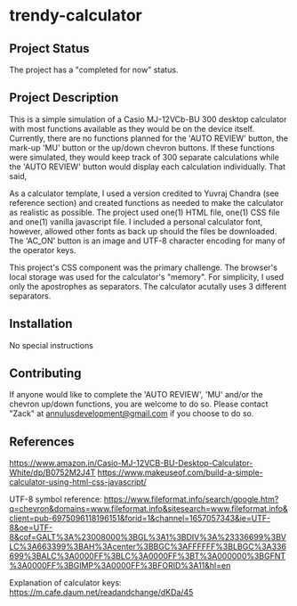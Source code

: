# trendy-calculator

## Project Status
The project has a "completed for now" status. 


## Project Description
This is a simple simulation of a Casio MJ-12VCb-BU 300 desktop calculator with most functions available as they would be on the device itself. 
Currently, there are no functions planned for the 'AUTO REVIEW' button, the mark-up 'MU' button or the up/down chevron buttons. If these functions were simulated, they would keep track of 300 separate calculations while the 'AUTO REVIEW' button would display each calculation individually. That said, 

As a calculator template, I used a version credited to Yuvraj Chandra (see reference section) and created functions as needed to make the calculator as realistic as possible. The project used one(1) HTML file, one(1) CSS file and one(1) vanilla javascript file. I included a personal calculator font, however, allowed other fonts as back up should the files be downloaded. The 'AC_ON' button is an image and UTF-8 character encoding for many of the operator keys.

This project's CSS component was the primary challenge. The browser's local storage was used for the calculator's "memory". For simplicity, I used only the apostrophes as separators. The calculator acutally uses 3 different separators. 


## Installation
No special instructions


## Contributing
If anyone would like to complete the 'AUTO REVIEW', 'MU' and/or the chevron up/down functions, you are welcome to do so. Please contact "Zack" at annulusdevelopment@gmail.com if you choose to do so.


## References
https://www.amazon.in/Casio-MJ-12VCB-BU-Desktop-Calculator-White/dp/B0752M2J4T
https://www.makeuseof.com/build-a-simple-calculator-using-html-css-javascript/

UTF-8 symbol reference:
https://www.fileformat.info/search/google.htm?q=chevron&domains=www.fileformat.info&sitesearch=www.fileformat.info&client=pub-6975096118196151&forid=1&channel=1657057343&ie=UTF-8&oe=UTF-8&cof=GALT%3A%23008000%3BGL%3A1%3BDIV%3A%23336699%3BVLC%3A663399%3BAH%3Acenter%3BBGC%3AFFFFFF%3BLBGC%3A336699%3BALC%3A0000FF%3BLC%3A0000FF%3BT%3A000000%3BGFNT%3A0000FF%3BGIMP%3A0000FF%3BFORID%3A11&hl=en


Explanation of calculator keys:
https://m.cafe.daum.net/readandchange/dKDa/45
